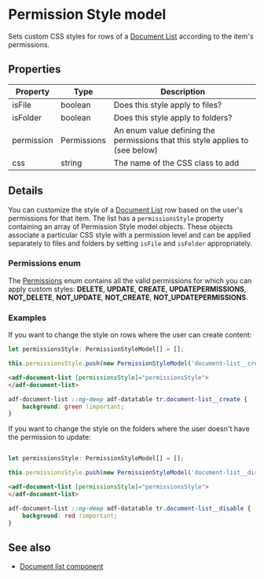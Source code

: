 # Permission Style model

Sets custom CSS styles for rows of a [Document List](document-list.component.md) according to the item's permissions.

## Properties

| Property | Type | Description |
| --- | --- | --- |
| isFile | boolean | Does this style apply to files? |
| isFolder | boolean | Does this style apply to folders? |
| permission | Permissions | An enum value defining the permissions that this style applies to (see below) | 
| css| string | The name of the CSS class to add | 

## Details

You can customize the style of a [Document List](document-list.component.md) row based on the user's
permissions for that item. The list has a `permissionsStyle` property containing an array of
Permission Style model objects. These objects associate a particular CSS style with a permission level
and can be applied separately to files and folders by setting `isFile` and `isFolder` appropriately.

### Permissions enum

The [Permissions](https://github.com/Alfresco/alfresco-ng2-components/blob/development/lib/core/models/permissions.enum.ts)
enum contains all the valid permissions for which you can apply custom styles: **DELETE**, **UPDATE**,
**CREATE**, **UPDATEPERMISSIONS**, **NOT_DELETE**, **NOT_UPDATE**, **NOT_CREATE**, **NOT_UPDATEPERMISSIONS**.

### Examples

If you want to change the style on rows where the user can create content: 

```ts
let permissionsStyle: PermissionStyleModel[] = [];

this.permissionsStyle.push(new PermissionStyleModel('document-list__create', PermissionsEnum.CREATE));        
```

```html
<adf-document-list [permissionsStyle]="permissionsStyle">
</adf-document-list>
```

```css
adf-document-list ::ng-deep adf-datatable tr.document-list__create {
    background: green !important;
}
```

If you want to change the style on the folders where the user doesn't have the permission to update: 

```ts

let permissionsStyle: PermissionStyleModel[] = [];

this.permissionsStyle.push(new PermissionStyleModel('document-list__disable', PermissionsEnum.NOT_UPDATE, false, true));

```

```html
<adf-document-list [permissionsStyle]="permissionsStyle">
</adf-document-list>
```

```css
adf-document-list ::ng-deep adf-datatable tr.document-list__disable {
    background: red !important;
}
```

<!-- Don't edit the See also section. Edit seeAlsoGraph.json and run config/generateSeeAlso.js -->
<!-- seealso start -->
## See also

- [Document list component](document-list.component.md)
<!-- seealso end -->